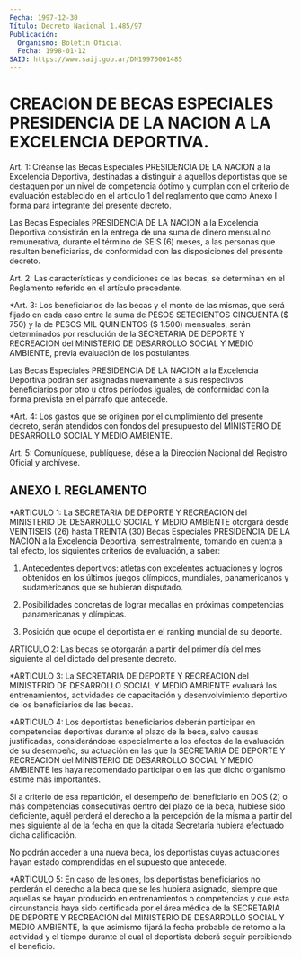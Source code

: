 ```yaml
---
Fecha: 1997-12-30
Título: Decreto Nacional 1.485/97
Publicación:
  Organismo: Boletín Oficial
  Fecha: 1998-01-12
SAIJ: https://www.saij.gob.ar/DN19970001485
---
```

# CREACION DE BECAS ESPECIALES PRESIDENCIA DE LA NACION A LA EXCELENCIA DEPORTIVA.

<a id="1"></a>
Art. 1: Créanse las Becas Especiales  PRESIDENCIA DE LA NACION a  la  Excelencia  Deportiva,  destinadas a distinguir  a  aquellos deportistas que se destaquen por  un  nivel de competencia óptimo y cumplan con el criterio de evaluación establecido  en el artículo 1 del reglamento que como Anexo I forma para integrante  del presente decreto.

Las  Becas  Especiales  PRESIDENCIA  DE  LA  NACION a la Excelencia Deportiva consistirán en la entrega de una suma  de  dinero mensual no  remunerativa,  durante  el  término  de SEIS (6) meses,  a  las personas  que  resulten  beneficiarias,  de  conformidad   con  las disposiciones del presente decreto.

<a id="2"></a>
Art.  2: Las  características  y  condiciones  de  las becas, se determinan  en  el  Reglamento  referido  en el artículo precedente.

<a id="3"></a>
*Art. 3: Los beneficiarios de las becas y el  monto  de las mismas, que  será  fijado  en  cada caso entre la suma de PESOS SETECIENTOS CINCUENTA ($ 750) y la de PESOS MIL QUINIENTOS ($ 1.500) mensuales, serán determinados por resolución  de  la  SECRETARIA DE DEPORTE Y RECREACION del MINISTERIO DE DESARROLLO SOCIAL Y MEDIO AMBIENTE, previa evaluación  de  los postulantes.

Las  Becas  Especiales  PRESIDENCIA  DE  LA  NACION a la Excelencia Deportiva  podrán  ser  asignadas  nuevamente  a  sus   respectivos beneficiarios por otro u otros períodos iguales, de conformidad con la forma prevista en el párrafo que antecede.

<a id="4"></a>
*Art.  4: Los gastos que se originen por el cumplimiento del presente decreto, serán atendidos con fondos del presupuesto del MINISTERIO DE DESARROLLO SOCIAL Y MEDIO AMBIENTE.

<a id="5"></a>
Art. 5: Comuníquese, publíquese, dése a la Dirección  Nacional del Registro   Oficial  y  archívese.

## ANEXO I. REGLAMENTO

<a id="1"></a>
*ARTICULO 1: La SECRETARIA DE DEPORTE Y RECREACION del MINISTERIO DE DESARROLLO SOCIAL Y MEDIO AMBIENTE otorgará desde VEINTISEIS (26) hasta TREINTA (30) Becas Especiales PRESIDENCIA DE LA NACION a la Excelencia Deportiva, semestralmente, tomando en cuenta a tal efecto, los siguientes  criterios  de evaluación, a saber:

1) Antecedentes  deportivos:  atletas  con excelentes actuaciones y logros  obtenidos  en  los  últimos  juegos  olímpicos,  mundiales, panamericanos y sudamericanos que se hubieran disputado.

2)  Posibilidades  concretas  de  lograr  medallas    en   próximas competencias panamericanas y olímpicas.

3)  Posición  que  ocupe el deportista en el ranking mundial de  su deporte.

<a id="2"></a>
ARTICULO 2: Las becas se otorgarán a partir del primer día del mes siguiente al del dictado del presente decreto.

<a id="3"></a>
*ARTICULO 3: La SECRETARIA DE DEPORTE Y RECREACION del MINISTERIO DE DESARROLLO SOCIAL Y MEDIO AMBIENTE evaluará los entrenamientos, actividades de capacitación y desenvolvimiento deportivo de los beneficiarios  de  las  becas.

<a id="4"></a>
*ARTICULO 4: Los deportistas beneficiarios deberán participar en competencias deportivas durante el plazo de la beca, salvo causas justificadas, considerándose especialmente  a  los  efectos  de  la evaluación  de  su desempeño, su actuación en las que la SECRETARIA DE DEPORTE Y RECREACION del MINISTERIO DE DESARROLLO SOCIAL Y MEDIO AMBIENTE les haya recomendado participar o en las que dicho organismo estime  más  importantes.

Si a criterio de esa  repartición, el desempeño del beneficiario en DOS (2) o más competencias  consecutivas  dentro  del  plazo  de la beca,  hubiese  sido  deficiente,  aquél  perderá  el  derecho a la percepción de la misma a partir del mes siguiente al de la fecha en que  la  citada  Secretaría  hubiera  efectuado  dicha calificación.

No  podrán  acceder  a  una  nueva  beca,  los  deportistas   cuyas actuaciones  hayan  estado comprendidas en el supuesto que antecede.

<a id="5"></a>
*ARTICULO 5: En caso de lesiones, los deportistas beneficiarios no perderán el derecho a la beca que se les hubiera asignado, siempre que aquellas se hayan producido  en entrenamientos o competencias y que esta circunstancia haya sido certificada  por  el área médica de la SECRETARIA DE DEPORTE Y RECREACION del MINISTERIO DE DESARROLLO SOCIAL Y MEDIO AMBIENTE, la que asimismo fijará la fecha probable de retorno a la actividad y el tiempo durante el cual el deportista deberá seguir percibiendo el beneficio.